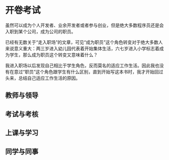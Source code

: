# 开卷考试

虽然可以成为个人开发者、业余开发者或者参与创业，但是绝大多数程序员还是会入职到某个公司，成为公司的职员。

已经有无数关于“走入职场”的文章，可见“成为职员”这个角色转变对于绝大多数人来说意义重大：两三岁进入幼儿园代表着开始集体生活，六七岁进入小学标志着成为学生，那么成为职员这个转变又意味着什么？

我进入职场以后发现自己相比于学生角色，反而莫名的适应工作生活。因此我也没有在意过“职员”这个角色跟学生有什么区别，直到开始写这本书时，我才开始回过头来，总结自己适应工作生活的原因。

## 教师与领导

## 考试与考核

## 上课与学习

## 同学与同事
